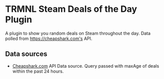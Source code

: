 # TRMNL Steam Deals of the Day Plugin

A plugin to show you random deals on Steam throughout the day. Data polled from https://cheapshark.com's API.

## Data sources
 - [Cheapshark.com](https://cheapshark.com) API Data source. Query passed with maxAge of deals within the past 24 hours.